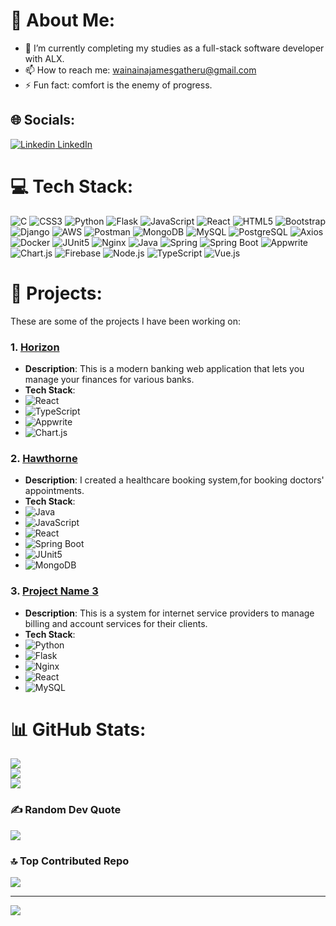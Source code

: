 
# 💫 About Me:


- 🌱 I’m currently completing my studies as a full-stack software developer with ALX.
- 📫 How to reach me: wainainajamesgatheru@gmail.com
- ⚡ Fun fact: comfort is the enemy of progress.


## 🌐 Socials:
[![Linkedin](https://i.sstatic.net/gVE0j.png) LinkedIn](https://www.linkedin.com/in/james-gatheru-2282b1212?lipi=urn%3Ali%3Apage%3Ad_flagship3_profile_view_base_contact_details%3BSYjSgIqLRzC4n1U9as7vCw%3D%3D)
&nbsp;

# 💻 Tech Stack:
![C](https://img.shields.io/badge/c-%2300599C.svg?style=for-the-badge&logo=c&logoColor=white) 
![CSS3](https://img.shields.io/badge/css3-%231572B6.svg?style=for-the-badge&logo=css3&logoColor=white) 
![Python](https://img.shields.io/badge/python-3670A0?style=for-the-badge&logo=python&logoColor=ffdd54) 
![Flask](https://img.shields.io/badge/Flask-000000?style=for-the-badge&logo=flask&logoColor=white) 
![JavaScript](https://img.shields.io/badge/javascript-%23323330.svg?style=for-the-badge&logo=javascript&logoColor=%23F7DF1E) 
![React](https://img.shields.io/badge/React-20232A?style=for-the-badge&logo=react&logoColor=61DAFB) 
![HTML5](https://img.shields.io/badge/html5-%23E34F26.svg?style=for-the-badge&logo=html5&logoColor=white) 
![Bootstrap](https://img.shields.io/badge/bootstrap-%23563D7C.svg?style=for-the-badge&logo=bootstrap&logoColor=white) 
![Django](https://img.shields.io/badge/django-%23092E20.svg?style=for-the-badge&logo=django&logoColor=white) 
![AWS](https://img.shields.io/badge/AWS-%23FF9900.svg?style=for-the-badge&logo=amazon-aws&logoColor=white) 
![Postman](https://img.shields.io/badge/Postman-FF6C37?style=for-the-badge&logo=postman&logoColor=white) 
![MongoDB](https://img.shields.io/badge/MongoDB-4EA94B?style=for-the-badge&logo=mongodb&logoColor=white) 
![MySQL](https://img.shields.io/badge/MySQL-005C84?style=for-the-badge&logo=mysql&logoColor=white) 
![PostgreSQL](https://img.shields.io/badge/PostgreSQL-316192?style=for-the-badge&logo=postgresql&logoColor=white) 
![Axios](https://img.shields.io/badge/axios-671ddf?&style=for-the-badge&logo=axios&logoColor=white) 
![Docker](https://img.shields.io/badge/Docker-2CA5E0?style=for-the-badge&logo=docker&logoColor=white) 
![JUnit5](https://img.shields.io/badge/Junit5-25A162?style=for-the-badge&logo=junit5&logoColor=white) 
![Nginx](https://img.shields.io/badge/Nginx-009639?style=for-the-badge&logo=nginx&logoColor=white) 
![Java](https://img.shields.io/badge/java-%23ED8B00.svg?style=for-the-badge&logo=openjdk&logoColor=white) 
![Spring](https://img.shields.io/badge/Spring-6DB33F?style=for-the-badge&logo=spring&logoColor=white) 
![Spring Boot](https://img.shields.io/badge/Spring_Boot-F2F4F9?style=for-the-badge&logo=spring-boot&logoColor=white)
![Appwrite](https://img.shields.io/badge/Appwrite-%23F02E65.svg?style=for-the-badge&logo=appwrite&logoColor=white)
![Chart.js](https://img.shields.io/badge/Chart.js-FF6384?style=for-the-badge&logo=chartdotjs&logoColor=white)
![Firebase](https://img.shields.io/badge/Firebase-FFCA28?style=for-the-badge&logo=firebase&logoColor=white)
![Node.js](https://img.shields.io/badge/Node.js-339933?style=for-the-badge&logo=nodedotjs&logoColor=white)
![TypeScript](https://img.shields.io/badge/TypeScript-007ACC?style=for-the-badge&logo=typescript&logoColor=white)
![Vue.js](https://img.shields.io/badge/Vue.js-4FC08D?style=for-the-badge&logo=vuedotjs&logoColor=white)



# 💼 Projects:

These are some of the projects I have been working on:



### 1. [Horizon](https://banking-system-seven-theta.vercel.app)
- **Description**: This is a modern banking web application that lets you manage your finances for various banks.
- **Tech Stack**:
- ![React](https://img.shields.io/badge/React-20232A?style=for-the-badge&logo=react&logoColor=61DAFB)
- ![TypeScript](https://img.shields.io/badge/TypeScript-007ACC?style=for-the-badge&logo=typescript&logoColor=white)
- ![Appwrite](https://img.shields.io/badge/Appwrite-%23F02E65.svg?style=for-the-badge&logo=appwrite&logoColor=white)
- ![Chart.js](https://img.shields.io/badge/Chart.js-FF6384?style=for-the-badge&logo=chartdotjs&logoColor=white)

### 2. [Hawthorne](https://hawthornmentalhealth.com/)
- **Description**: I created a healthcare booking system,for booking doctors' appointments.
- **Tech Stack**:
-  ![Java](https://img.shields.io/badge/java-%23ED8B00.svg?style=for-the-badge&logo=openjdk&logoColor=white)
-  ![JavaScript](https://img.shields.io/badge/javascript-%23323330.svg?style=for-the-badge&logo=javascript&logoColor=%23F7DF1E) 
-  ![React](https://img.shields.io/badge/React-20232A?style=for-the-badge&logo=react&logoColor=61DAFB)
-  ![Spring Boot](https://img.shields.io/badge/Spring_Boot-F2F4F9?style=for-the-badge&logo=spring-boot&logoColor=white)
-  ![JUnit5](https://img.shields.io/badge/Junit5-25A162?style=for-the-badge&logo=junit5&logoColor=white)
-  ![MongoDB](https://img.shields.io/badge/MongoDB-4EA94B?style=for-the-badge&logo=mongodb&logoColor=white) 

### 3. [Project Name 3](https://github.com/JamesWainaina/project3)
- **Description**: This is a system for internet service providers to manage billing and account services for their clients.
- **Tech Stack**:
- ![Python](https://img.shields.io/badge/python-3670A0?style=for-the-badge&logo=python&logoColor=ffdd54)
- ![Flask](https://img.shields.io/badge/Flask-000000?style=for-the-badge&logo=flask&logoColor=white) 
- ![Nginx](https://img.shields.io/badge/Nginx-009639?style=for-the-badge&logo=nginx&logoColor=white)
- ![React](https://img.shields.io/badge/React-20232A?style=for-the-badge&logo=react&logoColor=61DAFB)
- ![MySQL](https://img.shields.io/badge/MySQL-005C84?style=for-the-badge&logo=mysql&logoColor=white) 



# 📊 GitHub Stats:
![](https://github-readme-stats.vercel.app/api?username=JamesWainaina&theme=dark&hide_border=false&include_all_commits=false&count_private=false)<br/>
![](https://github-readme-streak-stats.herokuapp.com/?user=JamesWainaina&theme=dark&hide_border=false)<br/>
![](https://github-readme-stats.vercel.app/api/top-langs/?username=JamesWainaina&theme=dark&hide_border=false&include_all_commits=false&count_private=false&layout=compact)




### ✍️ Random Dev Quote
![](https://quotes-github-readme.vercel.app/api?type=horizontal&theme=radical)

### 🔝 Top Contributed Repo
![](https://github-contributor-stats.vercel.app/api?username=JamesWainaina&limit=5&theme=dark&combine_all_yearly_contributions=true)

---
[![](https://visitcount.itsvg.in/api?id=JamesWainaina&icon=0&color=0)](https://visitcount.itsvg.in)

<!-- Proudly created with GPRM ( https://gprm.itsvg.in ) -->
